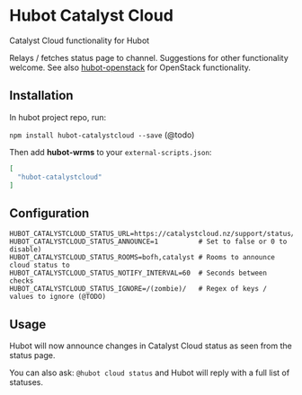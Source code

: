 # Hubot Catalyst Cloud

Catalyst Cloud functionality for Hubot

Relays / fetches status page to channel. Suggestions for other functionality welcome. See also [hubot-openstack](https://github.com/willgarcia/hubot-openstack) for OpenStack functionality.

## Installation

In hubot project repo, run:

`npm install hubot-catalystcloud --save` (@todo)

Then add **hubot-wrms** to your `external-scripts.json`:

```json
[
  "hubot-catalystcloud"
]
```

## Configuration

    HUBOT_CATALYSTCLOUD_STATUS_URL=https://catalystcloud.nz/support/status/
    HUBOT_CATALYSTCLOUD_STATUS_ANNOUNCE=1          # Set to false or 0 to disable)
    HUBOT_CATALYSTCLOUD_STATUS_ROOMS=bofh,catalyst # Rooms to announce cloud status to
    HUBOT_CATALYSTCLOUD_STATUS_NOTIFY_INTERVAL=60  # Seconds between checks
    HUBOT_CATALYSTCLOUD_STATUS_IGNORE=/(zombie)/   # Regex of keys / values to ignore (@TODO)

## Usage

Hubot will now announce changes in Catalyst Cloud status as seen from the status page.

You can also ask: `@hubot cloud status` and Hubot will reply with a full list of statuses.
